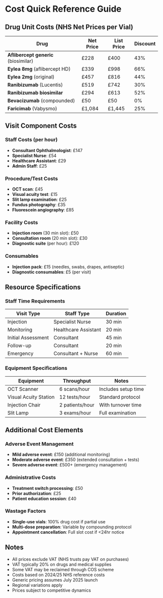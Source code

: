# Cost Quick Reference Guide

## Drug Unit Costs (NHS Net Prices per Vial)

| Drug | Net Price | List Price | Discount |
|------|-----------|------------|----------|
| **Aflibercept generic** (biosimilar) | £228 | £400 | 43% |
| **Eylea 8mg** (aflibercept HD) | £339 | £998 | 66% |
| **Eylea 2mg** (original) | £457 | £816 | 44% |
| **Ranibizumab** (Lucentis) | £519 | £742 | 30% |
| **Ranibizumab biosimilar** | £294 | £613 | 52% |
| **Bevacizumab** (compounded) | £50 | £50 | 0% |
| **Faricimab** (Vabysmo) | £1,084 | £1,445 | 25% |

## Visit Component Costs

### Staff Costs (per hour)
- **Consultant Ophthalmologist**: £147
- **Specialist Nurse**: £54
- **Healthcare Assistant**: £29
- **Admin Staff**: £25

### Procedure/Test Costs
- **OCT scan**: £45
- **Visual acuity test**: £15
- **Slit lamp examination**: £25
- **Fundus photography**: £35
- **Fluorescein angiography**: £85

### Facility Costs
- **Injection room** (30 min slot): £50
- **Consultation room** (20 min slot): £30
- **Diagnostic suite** (per hour): £120

### Consumables
- **Injection pack**: £15 (needles, swabs, drapes, antiseptic)
- **Diagnostic consumables**: £5 (per visit)

## Resource Specifications

### Staff Time Requirements
| Visit Type | Staff Type | Duration |
|------------|------------|----------|
| Injection | Specialist Nurse | 30 min |
| Monitoring | Healthcare Assistant | 20 min |
| Initial Assessment | Consultant | 45 min |
| Follow-up | Consultant | 20 min |
| Emergency | Consultant + Nurse | 60 min |

### Equipment Specifications
| Equipment | Throughput | Notes |
|-----------|------------|-------|
| OCT Scanner | 6 scans/hour | Includes setup time |
| Visual Acuity Station | 12 tests/hour | Standard protocol |
| Injection Chair | 2 patients/hour | With turnover time |
| Slit Lamp | 3 exams/hour | Full examination |

## Additional Cost Elements

### Adverse Event Management
- **Mild adverse event**: £150 (additional monitoring)
- **Moderate adverse event**: £350 (extended consultation + tests)
- **Severe adverse event**: £500+ (emergency management)

### Administrative Costs
- **Treatment switch processing**: £50
- **Prior authorization**: £25
- **Patient education session**: £40

### Wastage Factors
- **Single-use vials**: 100% drug cost if partial use
- **Multi-dose preparation**: Variable by compounding protocol
- **Appointment cancellation**: Full slot cost if <24hr notice

## Notes
- All prices exclude VAT (NHS trusts pay VAT on purchases)
- VAT typically 20% on drugs and medical supplies
- Some VAT may be reclaimed through COS scheme
- Costs based on 2024/25 NHS reference costs
- Generic pricing assumes July 2025 launch
- Regional variations apply
- Prices subject to competitive dynamics